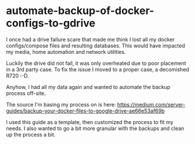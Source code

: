 # automate-backup-of-docker-configs-to-gdrive

I once had a drive failure scare that made me think I lost all my docker configs/compose files and resulting databases. This would have impacted my media, home automation and network utilities.

Luckily the drive did not fail, it was only overheated due to poor placement in a 3rd party case. To fix the issue I moved to a proper case, a decomished R720 :-D.

Anyhow, I had all my data again and wanted to automate the backup process off-site.

The source I'm basing my process on is here: https://medium.com/server-guides/backup-your-docker-files-to-google-drive-ae66e53af69b

I used this guide as a template, then customized the process to fit my needs. I also wanted to go a bit more granular with the backups and clean up the process a bit.



